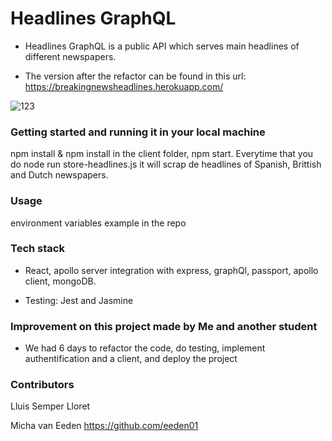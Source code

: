 # Headlines GraphQL

* Headlines GraphQL is a public API which serves main headlines of different newspapers.

* The version after the refactor can be found in this url: https://breakingnewsheadlines.herokuapp.com/

![123](https://user-images.githubusercontent.com/58423269/77821764-04e68e00-70ed-11ea-855c-8e1551bb9289.png)

 
 ### Getting started and running it in your local machine
 
 npm install & npm install in the client folder, npm start. Everytime that you do node run store-headlines.js it will scrap de headlines of Spanish, Brittish and Dutch newspapers.
 
 
### Usage

environment variables example in the repo

### Tech stack

 * React, apollo server integration with express, graphQl, passport, apollo client, mongoDB.
 
 * Testing: Jest and Jasmine


### Improvement on this project made by Me and another student

 * We had 6 days to refactor the code, do testing, implement authentification and a client, and deploy the project
 
 ### Contributors
 
 Lluis Semper Lloret
 
 Micha van Eeden https://github.com/eeden01

